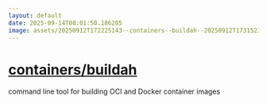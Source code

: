 ```yaml
---
layout: default
date: 2025-09-14T08:01:50.186205
image: assets/20250912T172225143--containers--buildah--20250912T173152359--cropped.png
---
```


# [containers/buildah](https://github.com/containers/buildah)

command line tool for building OCI and Docker container images
